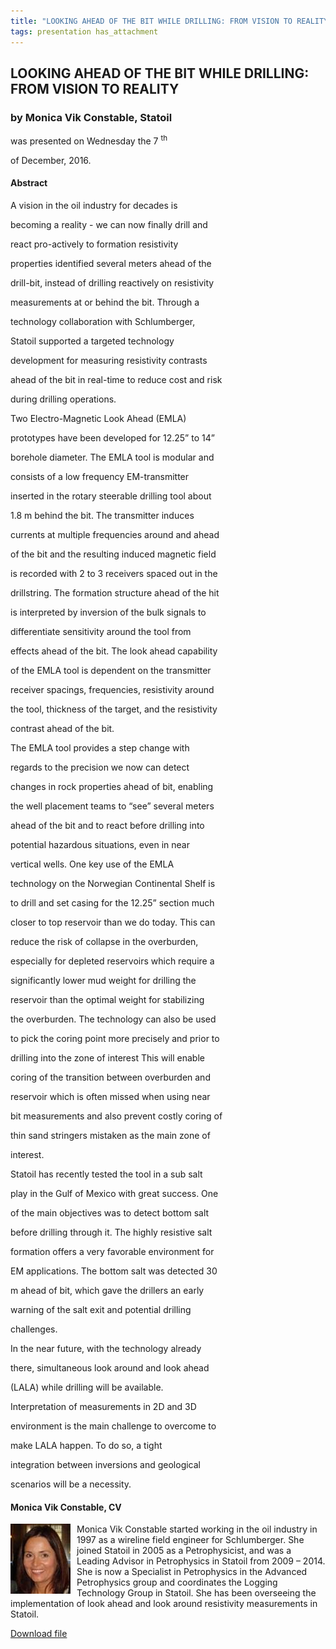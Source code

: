 ```yaml
---
title: "LOOKING AHEAD OF THE BIT WHILE DRILLING: FROM VISION TO REALITY (Monica Vik Constable, Statoil)"
tags: presentation has_attachment
---
```



		
<h2>
LOOKING AHEAD OF THE BIT WHILE DRILLING: FROM VISION TO REALITY
</h2>

 



		
<h3>
by Monica Vik Constable, Statoil
</h3>

 



 
<p>
was presented on Wednesday the 7
<sup>
th
</sup>

 of December, 2016.
</p>

	

<h4>
Abstract
</h4>



            
<p>


A vision in the oil industry for decades is

becoming a reality - we can now finally drill and

react pro-actively to formation resistivity

properties identified several meters ahead of the

drill-bit, instead of drilling reactively on resistivity

measurements at or behind the bit. Through a

technology collaboration with Schlumberger,

Statoil supported a targeted technology

development for measuring resistivity contrasts

ahead of the bit in real-time to reduce cost and risk

during drilling operations.
</p>

<p>


Two Electro-Magnetic Look Ahead (EMLA)

prototypes have been developed for 12.25” to 14”

borehole diameter. The EMLA tool is modular and

consists of a low frequency EM-transmitter

inserted in the rotary steerable drilling tool about

1.8 m behind the bit. The transmitter induces

currents at multiple frequencies around and ahead

of the bit and the resulting induced magnetic field

is recorded with 2 to 3 receivers spaced out in the

drillstring. The formation structure ahead of the hit

is interpreted by inversion of the bulk signals to

differentiate sensitivity around the tool from

effects ahead of the bit. The look ahead capability

of the EMLA tool is dependent on the transmitter

receiver spacings, frequencies, resistivity around

the tool, thickness of the target, and the resistivity

contrast ahead of the bit.
</p>

<p>


The EMLA tool provides a step change with

regards to the precision we now can detect

changes in rock properties ahead of bit, enabling

the well placement teams to “see” several meters

ahead of the bit and to react before drilling into

potential hazardous situations, even in near

vertical wells. One key use of the EMLA

technology on the Norwegian Continental Shelf is

to drill and set casing for the 12.25” section much

closer to top reservoir than we do today. This can

reduce the risk of collapse in the overburden,

especially for depleted reservoirs which require a

significantly lower mud weight for drilling the

reservoir than the optimal weight for stabilizing

the overburden. The technology can also be used

to pick the coring point more precisely and prior to

drilling into the zone of interest This will enable

coring of the transition between overburden and

reservoir which is often missed when using near

bit measurements and also prevent costly coring of

thin sand stringers mistaken as the main zone of

interest.
</p>

<p>


Statoil has recently tested the tool in a sub salt

play in the Gulf of Mexico with great success. One

of the main objectives was to detect bottom salt

before drilling through it. The highly resistive salt

formation offers a very favorable environment for

EM applications. The bottom salt was detected 30

m ahead of bit, which gave the drillers an early

warning of the salt exit and potential drilling

challenges.
</p>

<p>


In the near future, with the technology already

there, simultaneous look around and look ahead

(LALA) while drilling will be available.

Interpretation of measurements in 2D and 3D

environment is the main challenge to overcome to

make LALA happen. To do so, a tight

integration between inversions and geological

scenarios will be a necessity.
</p>







<h4>
Monica Vik Constable, CV
</h4>



    
<img src="/assets/archive/Monica.jpg" style="float:left; margin-right:10px;">
</img>



      
<p>
Monica Vik Constable started working in the oil industry in 1997 as a wireline field engineer for Schlumberger. She joined Statoil in 2005 as a Petrophysicist, and was a Leading Advisor in Petrophysics in Statoil from 2009 – 2014. She is now a Specialist in Petrophysics in the Advanced Petrophysics group and coordinates the Logging Technology Group in Statoil. She has been overseeing the implementation of look ahead and look around resistivity measurements in Statoil.
</p>





<a class="button button--primary button--pill" href="/assets/archive/Monica.jpg">Download file</a>